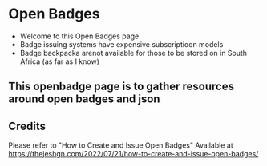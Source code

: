 <!---
  Create a readme file

  Instructions:

  1. Add your project title in the Title field above ^
  2. Insert Relevant badges
  3. Add your GitHub username (and your teammates) below 
  4 Add a short description of the project (2, 3 sentences max.)
  --->



# Open Badges 
* Welcome to this Open Badges page. 
* Badge issuing systems have expensive subscriptioon models
* Badge backpacka arenot available for those to be stored on in South Africa (as far as I know) 

## This openbadge page is to gather resources around open badges and json  

## Credits
Please refer to 
"How to Create and Issue Open Badges"
Available at 
https://thejeshgn.com/2022/07/21/how-to-create-and-issue-open-badges/
